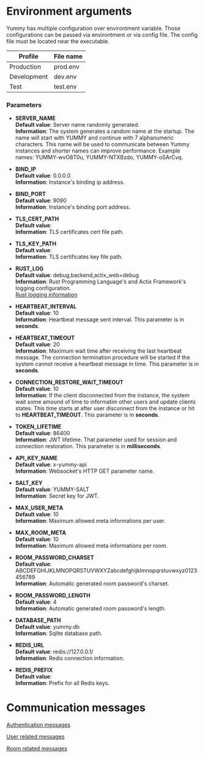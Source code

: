 # Environment arguments

Yummy has multiple configuration over environtment variable. Those configurations can be passed via environtment or via config file. The config file must be located near the executable.

| Profile     | File name |
|-------------|-----------|
| Production  | prod.env  |
| Development | dev.env   |
| Test        | test.env  |

### Parameters 
* **SERVER_NAME** <br/>
__Default value__: Server name randomly generated. <br/>
__Information__: The system generates a random name at the startup. The name will start with YUMMY and continue with 7 alphanumeric characters. This name will be used to communicate between Yummy instances and shorter names can improve performance. Example names: YUMMY-wvO8T0u, YUMMY-NTXBzdo, YUMMY-oSArCvq. <br/>

* **BIND_IP** <br/>
__Default value__: 0.0.0.0 <br/>
__Information__: Instance's binding ip address. <br/>

* **BIND_PORT** <br/>
__Default value__: 9090 <br/>
__Information__: Instance's binding port address. <br/>

* **TLS_CERT_PATH** <br/>
__Default value__: <br/>
__Information__: TLS certificates cert file path. <br/>

* **TLS_KEY_PATH** <br/>
__Default value__: <br/>
__Information__: TLS certificates key file path. <br/>

* **RUST_LOG** <br/>
__Default value__: debug,backend,actix_web=debug <br/>
__Information__: Rust Programming Language's and Actix Framework's logging configuration. <br/>
[Rust logging information](https://docs.rs/env_logger/0.10.0/env_logger/#enabling-logging) <br/>

* **HEARTBEAT_INTERVAL** <br/>
__Default value__: 10 <br/>
__Information__: Heartbeat message sent interval. This parameter is in **seconds**. <br/>

* **HEARTBEAT_TIMEOUT** <br/>
__Default value__: 20 <br/>
__Information__: Maximum wait time after receiving the last heartbeat message. The connection termination procedure will be started if the system cannot receive a heartbeat message in time. This parameter is in **seconds**. <br/>

* **CONNECTION_RESTORE_WAIT_TIMEOUT** <br/>
__Default value__: 10 <br/>
__Information__: If the client disconnected from the instance, the system wait some amound of time to informatim other users and update clients states. This time starts at after user disconnect from the instance or hit to **HEARTBEAT_TIMEOUT**. This parameter is in **seconds**. <br/>

* **TOKEN_LIFETIME** <br/>
__Default value__: 86400 <br/>
__Information__: JWT lifetime. That parameter used for session and connection restoration. This parameter is in **milliseconds**. <br/>

* **API_KEY_NAME** <br/>
__Default value__: x-yummy-api <br/>
__Information__: Websocket's HTTP GET parameter name. <br/>

* **SALT_KEY** <br/>
__Default value__: YUMMY-SALT <br/>
__Information__: Secret key for JWT. <br/>

* **MAX_USER_META** <br/>
__Default value__: 10 <br/>
__Information__: Maximum allowed meta informations per user. <br/>

* **MAX_ROOM_META** <br/>
__Default value__: 10 <br/>
__Information__: Maximum allowed meta informations per room. <br/>

* **ROOM_PASSWORD_CHARSET** <br/>
__Default value__: ABCDEFGHIJKLMNOPQRSTUVWXYZabcdefghijklmnopqrstuvwxyz0123456789 <br/>
__Information__: Automatic generated room password's charset. <br/>

* **ROOM_PASSWORD_LENGTH** <br/>
__Default value__: 4 <br/>
__Information__: Automatic generated room password's length. <br/>

* **DATABASE_PATH** <br/>
__Default value__: yummy.db <br/>
__Information__: Sqlite database path. <br/>

* **REDIS_URL** <br/>
__Default value__: redis://127.0.0.1/ <br/>
__Information__: Redis connection information. <br/>

* **REDIS_PREFIX** <br/>
__Default value__: <br/>
__Information__: Prefix for all Redis keys. <br/>


# Communication messages

[Authentication messages](auth.md)

[User related messages](user.md)

[Room related messages](room.md)
